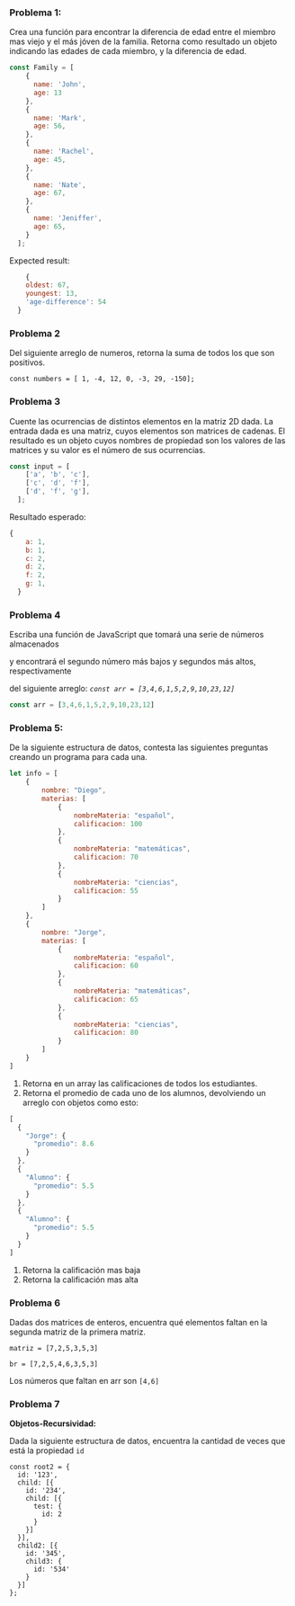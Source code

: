 ### Problema 1:

Crea una función para encontrar la diferencia de edad entre el miembro mas viejo y el más jóven de la familia. Retorna como resultado un objeto indicando las edades de cada miembro, y la diferencia de edad.

```jsx
const Family = [
    {
      name: 'John',
      age: 13
    },
    {
      name: 'Mark',
      age: 56,
    },
    {
      name: 'Rachel',
      age: 45,
    },
    {
      name: 'Nate',
      age: 67,
    },
    {
      name: 'Jeniffer',
      age: 65,
    }
  ];
```

Expected result:

```jsx
	{
    oldest: 67,
    youngest: 13,
    'age-difference': 54
  }
```

### Problema 2

Del siguiente arreglo de numeros, retorna la suma de todos los que son positivos.

`const numbers = [ 1, -4, 12, 0, -3, 29, -150];`

### Problema 3

Cuente las ocurrencias de distintos elementos en la matriz 2D dada. La entrada dada es una matriz, cuyos elementos son matrices de cadenas. El resultado es un objeto cuyos nombres de propiedad son los valores de las matrices y su valor es el número de sus ocurrencias.

```jsx
const input = [
    ['a', 'b', 'c'],
    ['c', 'd', 'f'],
    ['d', 'f', 'g'],
  ];
```

Resultado esperado:

```jsx
{
    a: 1,
    b: 1,
    c: 2,
    d: 2,
    f: 2,
    g: 1,
  }
```

### Problema 4

Escriba una función de JavaScript que tomará una serie de números almacenados

y encontrará el segundo número más bajos y segundos más altos, respectivamente

del siguiente arreglo:  *`const arr = [3,4,6,1,5,2,9,10,23,12]`*

```jsx
const arr = [3,4,6,1,5,2,9,10,23,12]

```

### Problema 5:

De la siguiente estructura de datos, contesta las siguientes preguntas creando un programa para cada una.

```jsx
let info = [
    {
        nombre: "Diego",
        materias: [
            {
                nombreMateria: "español",
                calificacion: 100
            },
            {
                nombreMateria: "matemáticas",
                calificacion: 70
            },
            {
                nombreMateria: "ciencias",
                calificacion: 55
            }
        ]
    },
    {
        nombre: "Jorge",
        materias: [
            {
                nombreMateria: "español",
                calificacion: 60
            },
            {
                nombreMateria: "matemáticas",
                calificacion: 65
            },
            {
                nombreMateria: "ciencias",
                calificacion: 80
            }
        ]
    }
]
```

1. Retorna en un array las calificaciones de todos los estudiantes.
2. Retorna el promedio de cada uno de los alumnos, devolviendo un arreglo con objetos como esto: 

```jsx
[
  { 
    "Jorge": {
      "promedio": 8.6
    }
  },
  {
    "Alumno": {
      "promedio": 5.5
    }
  },
  {
    "Alumno": {
      "promedio": 5.5
    }
  }
]
```

1. Retorna la calificación mas baja
2. Retorna la calificación mas alta

### Problema 6

Dadas dos matrices de enteros, encuentra qué elementos faltan en la segunda matriz de la primera matriz.

`matriz = [7,2,5,3,5,3]`

`br = [7,2,5,4,6,3,5,3]`

Los números que faltan en arr son `[4,6]`

### Problema 7

**Objetos-Recursividad:**

Dada la siguiente estructura de datos, encuentra la cantidad de veces que está la propiedad `id`

```
const root2 = {
  id: '123',
  child: [{
    id: '234',
    child: [{
      test: {
        id: 2
      }
    }]
  }],
  child2: [{
    id: '345',
    child3: {
      id: '534'
    }
  }]
};
```

